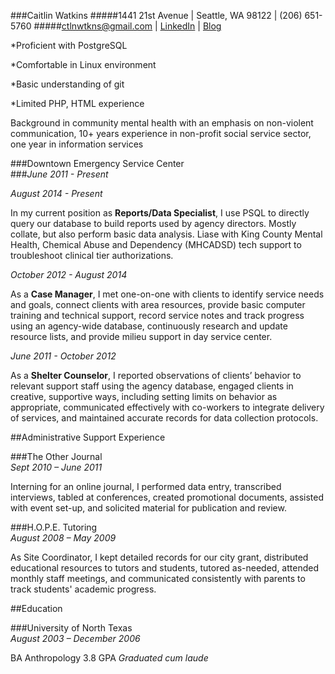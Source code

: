 ###Caitlin Watkins 
#####1441 21st Avenue | Seattle, WA 98122 | (206) 651-5760
#####ctlnwtkns@gmail.com | [LinkedIn](https://www.linkedin.com/in/caitlinwatkins) | [Blog](www.asilearntarot.com)


*Proficient with PostgreSQL

*Comfortable in Linux environment

*Basic understanding of git

*Limited PHP, HTML experience 

Background in community mental health with an emphasis on non-violent communication, 10+ years experience in non-profit social service sector, one year in information services

###Downtown Emergency Service Center	
###*June 2011 - Present*

*August 2014 - Present*

In my current position as **Reports/Data Specialist**, I use PSQL to directly query our database to build reports used by agency directors. Mostly collate, but also perform basic data analysis. Liase with King County Mental Health, Chemical Abuse and Dependency (MHCADSD) tech support to troubleshoot clinical tier authorizations. 

*October 2012 - August 2014*

As a **Case Manager**, I met one-on-one with clients to identify service needs and goals, connect clients with area resources, provide basic computer training and technical support, record service notes and track progress using an agency-wide database, continuously research and update resource lists, and provide milieu support in day service center.

*June 2011 - October 2012*

As a **Shelter Counselor**, I reported observations of clients’ behavior to relevant support staff using the agency database, engaged clients in creative, supportive ways, including setting limits on behavior as appropriate, communicated effectively with co-workers to integrate delivery of services, and maintained accurate records for data collection protocols. 

##Administrative Support Experience

###The Other Journal	
*Sept 2010 – June 2011*

Interning for an online journal, I performed data entry, transcribed interviews, tabled at conferences, created promotional documents, assisted with event set-up, and solicited material for publication and review.

###H.O.P.E. Tutoring 	
*August 2008 – May 2009*

As Site Coordinator, I kept detailed records for our city grant, distributed educational resources to tutors and students, tutored as-needed, attended monthly staff meetings, and communicated consistently with parents to track students' academic progress. 

##Education

###University of North Texas	
*August 2003 – December 2006*

BA Anthropology 
3.8 GPA *Graduated cum laude*  


